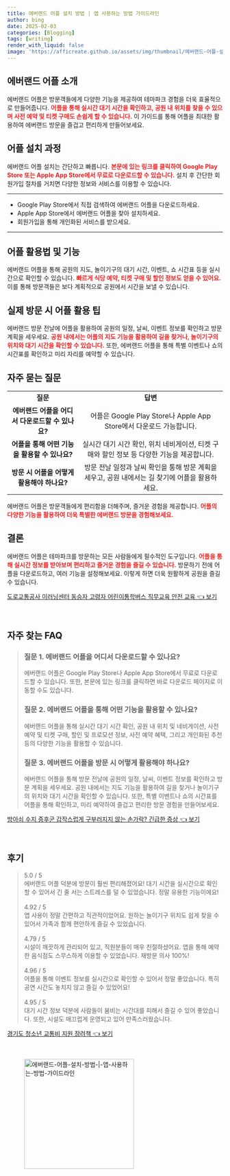 ```yaml
---
title: 에버랜드 어플 설치 방법 | 앱 사용하는 방법 가이드라인
author: bing
date: 2025-02-03
categories: [Blogging]
tags: [writing]
render_with_liquid: false
image: 'https://afficreate.github.io/assets/img/thumbnail/에버랜드-어플-설치-방법-|-앱-사용하는-방법-가이드라인.webp'
---
```



<h2 id='에버랜드_어플_소개'>에버랜드 어플 소개</h2>

<p>에버랜드 어플은 방문객들에게 다양한 기능을 제공하여 테마파크 경험을 더욱 효율적으로 만들어줍니다. <b><span style="color: #ee2323;">어플을 통해 실시간 대기 시간을 확인하고, 공원 내 위치를 찾을 수 있으며 사전 예약 및 티켓 구매도 손쉽게 할 수 있습니다.</span></b> 이 가이드를 통해 어플을 최대한 활용하여 에버랜드 방문을 즐겁고 편리하게 만들어보세요.</p>

<h2 id='어플_설치_과정'>어플 설치 과정</h2>

<p>에버랜드 어플 설치는 간단하고 빠릅니다. <b><span style="color: #ee2323;">본문에 있는 링크를 클릭하여 Google Play Store 또는 Apple App Store에서 무료로 다운로드할 수 있습니다.</span></b> 설치 후 간단한 회원가입 절차를 거치면 다양한 정보와 서비스를 이용할 수 있습니다.</p>

<hr />

<ul>
    <li>Google Play Store에서 직접 검색하여 에버랜드 어플을 다운로드하세요.</li>
    <li>Apple App Store에서 에버랜드 어플을 찾아 설치하세요.</li>
    <li>회원가입을 통해 개인화된 서비스를 받으세요.</li>
</ul>

<hr />

<h2 id='어플_활용법_및_기능'>어플 활용법 및 기능</h2>

<p>에버랜드 어플을 통해 공원의 지도, 놀이기구의 대기 시간, 이벤트, 쇼 시간표 등을 실시간으로 확인할 수 있습니다. <b><span style="color: #ee2323;">빠르게 식당 예약, 티켓 구매 및 할인 정보도 얻을 수 있어요.</span></b> 이를 통해 방문객들은 보다 계획적으로 공원에서 시간을 보낼 수 있습니다.</p>

<h2 id='실제_방문_시_어플_활용_팁'>실제 방문 시 어플 활용 팁</h2>

<p>에버랜드 방문 전날에 어플을 활용하여 공원의 일정, 날씨, 이벤트 정보를 확인하고 방문 계획을 세우세요. <b><span style="color: #ee2323;">공원 내에서는 어플의 지도 기능을 활용하여 길을 찾거나, 놀이기구의 위치와 대기 시간을 확인할 수 있습니다.</span></b> 또한, 에버랜드 어플을 통해 특별 이벤트나 쇼의 시간표를 확인하고 미리 자리를 예약할 수 있습니다.</p>

<h2 id='자주_묻는_질문'>자주 묻는 질문</h2>

<table>
    <tr>
        <td style="text-align: center; height: 17px;"><b>질문</b></td>
        <td style="text-align: center; height: 17px;"><b>답변</b></td>
    </tr>
    <tr>
        <td style="text-align: center; height: 17px;"><b>에버랜드 어플을 어디서 다운로드할 수 있나요?</b></td>
        <td style="text-align: center; height: 17px;">어플은 Google Play Store나 Apple App Store에서 다운로드 가능합니다.</td>
    </tr>
    <tr>
        <td style="text-align: center; height: 17px;"><b>어플을 통해 어떤 기능을 활용할 수 있나요?</b></td>
        <td style="text-align: center; height: 17px;">실시간 대기 시간 확인, 위치 네비게이션, 티켓 구매와 할인 정보 등 다양한 기능을 제공합니다.</td>
    </tr>
    <tr>
        <td style="text-align: center; height: 17px;"><b>방문 시 어플을 어떻게 활용해야 하나요?</b></td>
        <td style="text-align: center; height: 17px;">방문 전날 일정과 날씨 확인을 통해 방문 계획을 세우고, 공원 내에서는 길 찾기에 어플을 활용하세요.</td>
    </tr>
</table>

<p>에버랜드 어플은 방문객들에게 편리함을 더해주며, 즐거운 경험을 제공합니다. <b><span style="color: #ee2323;">어플의 다양한 기능을 활용하여 더욱 특별한 에버랜드 방문을 경험해보세요.</span></b></p>

<h2 id='결론'>결론</h2>

<p>에버랜드 어플은 테마파크를 방문하는 모든 사람들에게 필수적인 도구입니다. <b><span style="color: #ee2323;">어플을 통해 실시간 정보를 받아보며 편리하고 즐거운 경험을 즐길 수 있습니다.</span></b> 방문하기 전에 어플을 다운로드하고, 여러 기능을 설정해보세요. 이렇게 하면 더욱 원활하게 공원을 즐길 수 있습니다.</p>


<p><a class="click-button" title="도로교통공사 이러닝센터 동승자 고령자 어린이통학버스 직무교육 안전 교육" href="https://afficreate.github.io/posts/%EB%8F%84%EB%A1%9C%EA%B5%90%ED%86%B5%EA%B3%B5%EC%82%AC-%EC%9D%B4%EB%9F%AC%EB%8B%9D%EC%84%BC%ED%84%B0-%EB%8F%99%EC%8A%B9%EC%9E%90-%EA%B3%A0%EB%A0%B9%EC%9E%90-%EC%96%B4%EB%A6%B0%EC%9D%B4%ED%86%B5%ED%95%99%EB%B2%84%EC%8A%A4-%EC%A7%81%EB%AC%B4%EA%B5%90%EC%9C%A1-%EC%95%88%EC%A0%84-%EA%B5%90%EC%9C%A1/" rel="dofollow">도로교통공사 이러닝센터 동승자 고령자 어린이통학버스 직무교육 안전 교육 👈 보기</a></p><br>
<h2 id='자주_찾는_FAQ'>자주 찾는 FAQ</h2>
<div itemscope="" itemtype="https://schema.org/FAQPage"> 
<blockquote> 
<div itemscope="" itemprop="mainEntity" itemtype="https://schema.org/Question"> 
<h3 itemprop="name">질문 1. 에버랜드 어플을 어디서 다운로드할 수 있나요?</h3> 
<div itemscope="" itemprop="acceptedAnswer" itemtype="https://schema.org/Answer"> 
<span itemprop="text"> 
<p>에버랜드 어플은 Google Play Store나 Apple App Store에서 무료로 다운로드할 수 있습니다. 또한, 본문에 있는 링크를 클릭하면 바로 다운로드 페이지로 이동할 수도 있습니다.</p> 
</span> 
</div> 
</div> 

<div itemscope="" itemprop="mainEntity" itemtype="https://schema.org/Question"> 
<h3 itemprop="name">질문 2. 에버랜드 어플을 통해 어떤 기능을 활용할 수 있나요?</h3> 
<div itemscope="" itemprop="acceptedAnswer" itemtype="https://schema.org/Answer"> 
<span itemprop="text"> 
<p>에버랜드 어플을 통해 실시간 대기 시간 확인, 공원 내 위치 및 네비게이션, 사전 예약 및 티켓 구매, 할인 및 프로모션 정보, 사전 예약 혜택, 그리고 개인화된 추천 등의 다양한 기능을 활용할 수 있습니다.</p> 
</span> 
</div> 
</div> 

<div itemscope="" itemprop="mainEntity" itemtype="https://schema.org/Question"> 
<h3 itemprop="name">질문 3. 에버랜드 어플을 방문 시 어떻게 활용해야 하나요?</h3> 
<div itemscope="" itemprop="acceptedAnswer" itemtype="https://schema.org/Answer"> 
<span itemprop="text"> 
<p>에버랜드 어플을 통해 방문 전날에 공원의 일정, 날씨, 이벤트 정보를 확인하고 방문 계획을 세우세요. 공원 내에서는 지도 기능을 활용하여 길을 찾거나 놀이기구의 위치와 대기 시간을 확인할 수 있습니다. 또한, 특별 이벤트나 쇼의 시간표를 어플을 통해 확인하고, 미리 예약하여 즐겁고 편리한 방문 경험을 만들어보세요.</p> 
</span> 
</div> 
</div> 
</blockquote> 
</div>
<p><a class="click-button" title="방아쇠 수지 증후군 갑작스럽게 구부러지지 않는 손가락? 긴급한 증상" href="https://afficreate.github.io/posts/%EB%B0%A9%EC%95%84%EC%87%A0-%EC%88%98%EC%A7%80-%EC%A6%9D%ED%9B%84%EA%B5%B0-%EA%B0%91%EC%9E%91%EC%8A%A4%EB%9F%BD%EA%B2%8C-%EA%B5%AC%EB%B6%80%EB%9F%AC%EC%A7%80%EC%A7%80-%EC%95%8A%EB%8A%94-%EC%86%90%EA%B0%80%EB%9D%BD-%EA%B8%B4%EA%B8%89%ED%95%9C-%EC%A6%9D%EC%83%81/" rel="dofollow">방아쇠 수지 증후군 갑작스럽게 구부러지지 않는 손가락? 긴급한 증상 👈 보기</a></p><br>
<h2 id='후기'>후기</h2>
<div itemscope itemtype="https://schema.org/Product">
  <blockquote>
  <div itemprop="review" itemscope itemtype="https://schema.org/Review">
      <div itemprop="reviewRating" itemscope itemtype="https://schema.org/Rating"> <span itemprop="ratingValue">5.0</span> / <span itemprop="bestRating">5</span> </div>
      <span itemprop="reviewBody">에버랜드 어플 덕분에 방문이 훨씬 편리해졌어요! 대기 시간을 실시간으로 확인할 수 있어서 긴 줄 서는 스트레스를 덜 수 있었습니다. 정말 유용한 기능이에요!</span>
  </div>
  <br>
  <div itemprop="review" itemscope itemtype="https://schema.org/Review">
      <div itemprop="reviewRating" itemscope itemtype="https://schema.org/Rating"> <span itemprop="ratingValue">4.92</span> / <span itemprop="bestRating">5</span> </div>
      <span itemprop="reviewBody">앱 사용이 정말 간편하고 직관적이었어요. 원하는 놀이기구 위치도 쉽게 찾을 수 있어서 가족과 함께 편안하게 즐길 수 있었습니다.</span>
  </div>
  <br>
  <div itemprop="review" itemscope itemtype="https://schema.org/Review">
      <div itemprop="reviewRating" itemscope itemtype="https://schema.org/Rating"> <span itemprop="ratingValue">4.79</span> / <span itemprop="bestRating">5</span> </div>
      <span itemprop="reviewBody">시설이 깨끗하게 관리되어 있고, 직원분들이 매우 친절하셨어요. 앱을 통해 예약한 음식점도 스무스하게 이용할 수 있었습니다. 재방문 의사 100%!</span>
  </div>
  <br>
  <div itemprop="review" itemscope itemtype="https://schema.org/Review">
      <div itemprop="reviewRating" itemscope itemtype="https://schema.org/Rating"> <span itemprop="ratingValue">4.96</span> / <span itemprop="bestRating">5</span> </div>
      <span itemprop="reviewBody">어플을 통해 이벤트 정보를 실시간으로 확인할 수 있어서 정말 좋았습니다. 특히 공연 시간도 놓치지 않고 즐길 수 있었어요!</span>
  </div>
  <br>
  <div itemprop="review" itemscope itemtype="https://schema.org/Review">
      <div itemprop="reviewRating" itemscope itemtype="https://schema.org/Rating"> <span itemprop="ratingValue">4.95</span> / <span itemprop="bestRating">5</span> </div>
      <span itemprop="reviewBody">대기 시간 정보 덕분에 사람들이 붐비는 시간대를 피해서 즐길 수 있어 좋았습니다. 또한, 시설도 매끄럽게 운영되고 있어 만족스러웠습니다.</span>
  </div>
  </blockquote>
</div>
<p><a class="click-button" title="경기도 청소년 교통비 지원 장려책" href="https://afficreate.github.io/posts/%EA%B2%BD%EA%B8%B0%EB%8F%84-%EC%B2%AD%EC%86%8C%EB%85%84-%EA%B5%90%ED%86%B5%EB%B9%84-%EC%A7%80%EC%9B%90-%EC%9E%A5%EB%A0%A4%EC%B1%85/" rel="dofollow">경기도 청소년 교통비 지원 장려책 👈 보기</a></p><br>
<figure class="image"><img src="https://afficreate.github.io/assets/img/thumbnail/에버랜드-어플-설치-방법-|-앱-사용하는-방법-가이드라인.webp" alt="에버랜드-어플-설치-방법-|-앱-사용하는-방법-가이드라인" width="256" height="256"></figure>